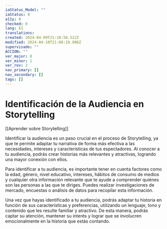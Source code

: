 ```yaml
---
iaStatus_Model: ""
iaStatus: 0
a11y: 0
checked: 0
lang: ES
translations: 
created: 2024-04-09T21:18:58.522Z
modified: 2024-04-10T21:06:10.906Z
supervisado: ""
ACCION: ""
ver_major: 0
ver_minor: 1
ver_rev: 2
nav_primary: []
nav_secondary: []
tags: []
---
```

# Identificación de la Audiencia en Storytelling

[[Aprender sobre Storytelling]]

Identificar la audiencia es un paso crucial en el proceso de Storytelling, ya que te permite adaptar tu narrativa de forma más efectiva a las necesidades, intereses y características de tus espectadores. Al conocer a tu audiencia, podrás crear historias más relevantes y atractivas, logrando una mayor conexión con ellos.

Para identificar a tu audiencia, es importante tener en cuenta factores como la edad, género, nivel educativo, intereses, hábitos de consumo de medios y cualquier otra información relevante que te ayude a comprender quiénes son las personas a las que te diriges. Puedes realizar investigaciones de mercado, encuestas o análisis de datos para recopilar esta información.

Una vez que hayas identificado a tu audiencia, podrás adaptar tu historia en función de sus características y preferencias, utilizando un lenguaje, tono y contenido que les resulte familiar y atractivo. De esta manera, podrás captar su atención, mantener su interés y lograr que se involucren emocionalmente en la historia que estás contando.


